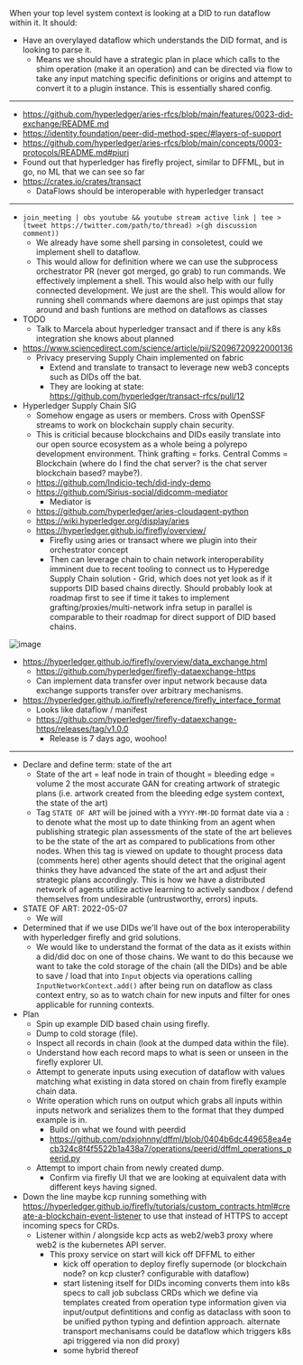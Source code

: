 When your top level system context is looking at a DID to run dataflow within it. It should:

- Have an overylayed dataflow which understands the DID format, and is looking to parse it.
  - Means we should have a strategic plan in place which calls to the shim operation (make it an operation) and can be directed via flow to take any input matching specific definitions or origins and attempt to convert it to a plugin instance. This is essentially shared config.

---

- https://github.com/hyperledger/aries-rfcs/blob/main/features/0023-did-exchange/README.md
- https://identity.foundation/peer-did-method-spec/#layers-of-support
- https://github.com/hyperledger/aries-rfcs/blob/main/concepts/0003-protocols/README.md#piuri
- Found out that hyperledger has firefly project, similar to DFFML, but in go, no ML that we can see so far
- https://crates.io/crates/transact
  - DataFlows should be interoperable with hyperledger transact

---

- `join_meeting | obs youtube && youtube stream active link | tee >(tweet https://twitter.com/path/to/thread) >(gh discussion comment))`
  - We already have some shell parsing in consoletest, could we implement shell to dataflow.
  - This would allow for definition where we can use the subprocess orchestrator PR (never got merged, go grab) to run commands. We effectively implement a shell. This would also help with our fully connected development. We just are the shell. This would allow for running shell commands where daemons are just opimps that stay around and bash funtions are method on dataflows as classes
- TODO
  - Talk to Marcela about hyperledger transact and if there is any k8s integration she knows about planned
- https://www.sciencedirect.com/science/article/pii/S2096720922000136
  - Privacy preserving Supply Chain implemented on fabric
    - Extend and translate to transact to leverage new web3 concepts such as DIDs off the bat.
    - They are looking at state: https://github.com/hyperledger/transact-rfcs/pull/12
- Hyperledger Supply Chain SIG
  - Somehow engage as users or members. Cross with OpenSSF streams to work on blockchain supply chain security.
  - This is criticial because blockchains and DIDs easily translate into our open source ecosystem as a whole being a polyrepo development environment. Think grafting = forks. Central Comms = Blockchain (where do I find the chat server? is the chat server blockchain based? maybe?).
  - https://github.com/Indicio-tech/did-indy-demo
  - https://github.com/Sirius-social/didcomm-mediator
    - Mediator is 
  - https://github.com/hyperledger/aries-cloudagent-python
  - https://wiki.hyperledger.org/display/aries
  - https://hyperledger.github.io/firefly/overview/
    - Firefly using aries or transact where we plugin into their orchestrator concept
    - Then can leverage chain to chain network interoperability imminent due to recent tooling to connect us to Hyperedge Supply Chain solution - Grid, which does not yet look as if it supports DID based chains directly. Should probably look at roadmap first to see if time it takes to implement grafting/proxies/multi-network infra setup in parallel is comparable to their roadmap for direct support of DID based chains.


![image](https://user-images.githubusercontent.com/5950433/167244462-ed30727c-4951-4e3e-a4e6-3bc0cf683362.png)

- https://hyperledger.github.io/firefly/overview/data_exchange.html
  - https://github.com/hyperledger/firefly-dataexchange-https
  - Can implement data transfer over input network because data exchange supports transfer over arbitrary mechanisms.
- https://hyperledger.github.io/firefly/reference/firefly_interface_format
  - Looks like dataflow / manifest
  - https://github.com/hyperledger/firefly-dataexchange-https/releases/tag/v1.0.0
    - Release is 7 days ago, woohoo!

---

- Declare and define term: state of the art
  - State of the art = leaf node in train of thought = bleeding edge = volume 2 the most accurate GAN for creating artwork of strategic plans (i.e. artwork created from the bleeding edge system context, the state of the art)
  - Tag `STATE OF ART` will be joined with a `YYYY-MM-DD` format date via a `:` to denote what the most up to date thinking from an agent when publishing strategic plan assessments of the state of the art believes to be the state of the art as compared to publications from other nodes. When this tag is viewed on update to thought process data (comments here) other agents should detect that the original agent thinks they have advanced the state of the art and adjust their strategic plans accordingly. This is how we have a distributed network of agents utilize active learning to actively sandbox / defend themselves from undesirable (untrustworthy, errors) inputs.
- STATE OF ART: 2022-05-07
  - We will 
- Determined that if we use DIDs we'll have out of the box interoperability with hyperledger firefly and grid solutions.
  - We would like to understand the format of the data as it exists within a did/did doc on one of those chains. We want to do this because we want to take the cold storage of the chain (all the DIDs) and be able to save / load that into `Input` objects via operations calling `InputNetworkContext.add()` after being run on dataflow as class context entry, so as to watch chain for new inputs and filter for ones applicable for running contexts.
- Plan
  - Spin up example DID based chain using firefly.
  - Dump to cold storage (file).
  - Inspect all records in chain (look at the dumped data within the file).
  - Understand how each record maps to what is seen or unseen in the firefly explorer UI.
  - Attempt to generate inputs using execution of dataflow with values matching what existing in data stored on chain from firefly example chain data.
  - Write operation which runs on output which grabs all inputs within inputs network and serializes them to the format that they dumped example is in.
    - Build on what we found with peerdid
    - https://github.com/pdxjohnny/dffml/blob/0404b6dc449658ea4ecb324c8f4f5522b1a438a7/operations/peerid/dffml_operations_peerid.py
  - Attempt to import chain from newly created dump.
    - Confirm via firefly UI that we are looking at equivalent data with different keys having signed.
- Down the line maybe kcp running something with https://hyperledger.github.io/firefly/tutorials/custom_contracts.html#create-a-blockchain-event-listener to use that instead of HTTPS to accept incoming specs for CRDs.
  - Listener within / alongside kcp acts as web2/web3 proxy where web2 is the kubernetes API server.
    - This proxy service on start will kick off DFFML to either
      - kick off operation to deploy firefly supernode (or blockchain node? on kcp cluster? configurable with dataflow)
      - start listening itself for DIDs incoming converts them into k8s specs to call job subclass CRDs which we define via templates created from operation type information given via input/output defintitions and config as dataclass with soon to be unified python typing and defintion approach. alternate transport mechanisams could be dataflow which triggers k8s api triggered via non did proxy)
      - some hybrid thereof